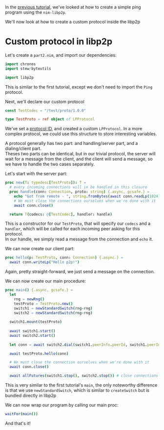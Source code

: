 In the [previous tutorial](tutorial_1_connect.md), we've looked at how to create a simple ping program using the `nim-libp2p`.

We'll now look at how to create a custom protocol inside the libp2p

# Custom protocol in libp2p
Let's create a `part2.nim`, and import our dependencies:
```nim
import chronos
import stew/byteutils

import libp2p
```
This is similar to the first tutorial, except we don't need to import the `Ping` protocol.

Next, we'll declare our custom protocol
```nim
const TestCodec = "/test/proto/1.0.0"

type TestProto = ref object of LPProtocol
```

We've set a [protocol ID](https://docs.libp2p.io/concepts/protocols/#protocol-ids), and created a custom `LPProtocol`. In a more complex protocol, we could use this structure to store interesting variables.

A protocol generally has two part: and handling/server part, and a dialing/client part.  
Theses two parts can be identical, but in our trivial protocol, the server will wait for a message from the client, and the client will send a message, so we have to handle the two cases separately.

Let's start with the server part:
```nim
proc new(T: typedesc[TestProto]): T =
  # every incoming connections will in be handled in this closure
  proc handle(conn: Connection, proto: string) {.async, gcsafe.} =
    echo "Got from remote - ", string.fromBytes(await conn.readLp(1024))
    # We must close the connections ourselves when we're done with it
    await conn.close()

  return T(codecs: @[TestCodec], handler: handle)
```
This is a constructor for our `TestProto`, that will specify our `codecs` and a `handler`, which will be called for each incoming peer asking for this protocol.  
In our handle, we simply read a message from the connection and `echo` it.

We can now create our client part:
```nim
proc hello(p: TestProto, conn: Connection) {.async.} =
  await conn.writeLp("Hello p2p!")
```
Again, pretty straight-forward, we just send a message on the connection.

We can now create our main procedure:
```nim
proc main() {.async, gcsafe.} =
  let
    rng = newRng()
    testProto = TestProto.new()
    switch1 = newStandardSwitch(rng=rng)
    switch2 = newStandardSwitch(rng=rng)
  
  switch1.mount(testProto)
  
  await switch1.start()
  await switch2.start()
    
  let conn = await switch2.dial(switch1.peerInfo.peerId, switch1.peerInfo.addrs, TestCodec)

  await testProto.hello(conn)

  # We must close the connection ourselves when we're done with it
  await conn.close()

  await allFutures(switch1.stop(), switch2.stop()) # close connections and shutdown all transports
```

This is very similar to the first tutorial's `main`, the only noteworthy difference is that we use `newStandardSwitch`, which is similar to `createSwitch` but is bundled directly in libp2p

We can now wrap our program by calling our main proc:
```nim
waitFor(main())
```

And that's it!
